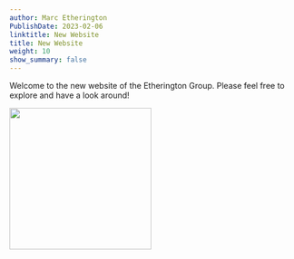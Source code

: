 ```yaml
---
author: Marc Etherington
PublishDate: 2023-02-06
linktitle: New Website
title: New Website
weight: 10
show_summary: false
---
```

Welcome to the new website of the Etherington Group. Please feel free to explore and have a look around!
<br>

<img src="[/content/posts/girl-car.gif](https://github.com/marc-k-etherington/marc-k-etherington.github.io/blob/main/content/posts/girl-car.gif?raw=true)" width="250" height="auto">
